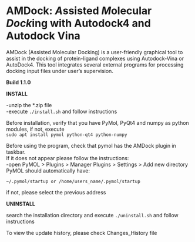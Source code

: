 # AMDock: *A*ssisted *M*olecular *Dock*ing with Autodock4 and Autodock Vina
AMDock (Assisted Molecular Docking) is a user-friendly graphical tool to assist in the docking of protein-ligand 
complexes using Autodock-Vina or AutoDock4. This tool integrates several external programs for processing docking input 
files under user’s supervision.


**Build 1.1.0**

**INSTALL**

-unzip the *.zip file<br>
-execute `./install.sh` and follow instructions


Before installation, verify that you have PyMol, PyQt4 and numpy as python
  modules, if not, execute<br> 
  `sudo apt install pymol python-qt4 python-numpy`

Before using the program, check that pymol has the AMDock plugin in taskbar.<br>
If it does not appear please follow the instructions:<br>
-open PyMOL > Plugins > Manager Plugins > Settings > Add new directory<br>
PyMOL should automatically have:

`~/.pymol/startup or /home/users_name/.pymol/startup`

if not, please select the previous address<br>

**UNINSTALL**

search the installation directory and execute `./uninstall.sh` and follow instructions

To view the update history, please check Changes_History file

